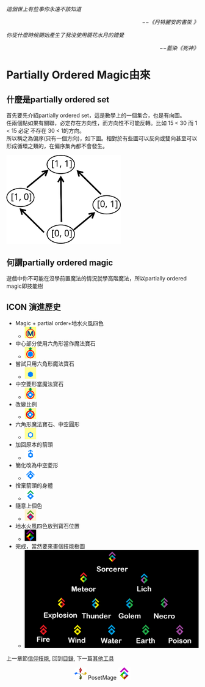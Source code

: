 *這個世上有些事你永遠不該知道*  
<p align="right"><i>−−《丹特麗安的書架 》</i></p>

*你從什麼時候開始產生了我沒使用鏡花水月的錯覺*  
<p align="right"><i>−−藍染《死神》</i></p>


# Partially Ordered Magic由來

## 什麼是partially ordered set
首先要先介紹partially ordered set，這是數學上的一個集合，也是有向圖。  
任兩個點如果有關聯，必定存在方向性，而方向性不可能反轉。比如 15 < 30 而 1 < 15 必定 不存在 30 < 1的方向。  
所以稱之為偏序(只有一個方向)，如下圖。相對於有些圖可以反向或雙向甚至可以形成循環之類的，在偏序集內都不會發生。   

<img src="./PartiallyOrdered.svg" Width="300" />

## 何謂partially ordered magic
遊戲中你不可能在沒學前置魔法的情況就學高階魔法，所以partially ordered magic即技能樹


## ICON 演進歷史
 * Magic + partial order+地水火風四色
   * <img src="/Icon/Evolution/001.png" Width="30" />
 * 中心部分使用六角形當作魔法寶石
   * <img src="/Icon/Evolution/002.png" Width="30" />
 * 嘗試只用六角形魔法寶石
   * <img src="/Icon/Evolution/003.png" Width="30" />
 * 中空菱形當魔法寶石
   * <img src="/Icon/Evolution/004.png" Width="30" />
 * 改變比例
   * <img src="/Icon/Evolution/005.png" Width="30" />
 * 六角形魔法寶石、中空圓形
   * <img src="/Icon/Evolution/006.png" Width="30" />
 * 加回原本的箭頭
   * <img src="/Icon/Evolution/007.png" Width="30" />
 * 簡化改為中空菱形
   * <img src="/Icon/Evolution/008.png" Width="30" />
 * 捨棄箭頭的身體
   * <img src="/Icon/Evolution/009.png" Width="30" />
 * 隨意上個色
   * <img src="/Icon/Evolution/010.png" Width="30" />
 * 地水火風四色放到寶石位置
   * <img src="/Icon/Evolution/011.png" Width="30" />
 * 完成，當然要來畫個技能樹圖
   * <img src="/Icon/Evolution/012.png" Width="500" />

上一章節[信仰技能](../../Ch3/Faith), 
回到[目錄](/Handbook/#appendix), 
下一篇[其他工具](../Tools) 


<p align="center"><img src="/Icon/Design/4Element.svg" Height="32" /> PosetMage <img src="/Icon/Transparent/POM.png" Height="32" /></p>